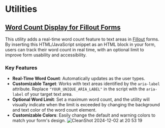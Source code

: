 # Utilities
## [Word Count Display for Fillout Forms](https://github.com/AsafDafna/utilities/blob/main/fillout_word-count)

This utility adds a real-time word count feature to text areas in [Fillout](https://www.fillout.com?ref=asafdafna) forms. By inserting this HTML/JavaScript snippet as an HTML block in your form, users can track their word count in real time, with an optional limit to improve form usability and accessibility.

### Key Features
- **Real-Time Word Count**: Automatically updates as the user types.
- **Customizable Target**: Works with text areas identified by the `aria-label` attribute. Replace `"YOUR_UNIQUE_ARIA_LABEL"` in the script with the `aria-label` of your target text area.
- **Optional Word Limit**: Set a maximum word count, and the utility will visually indicate when the limit is exceeded by changing the background and text color of the word count element.
- **Customizable Colors**: Easily change the default and warning colors to match your form's design.
![CleanShot 2024-12-02 at 20 53 19](https://github.com/user-attachments/assets/7d8d4ec2-4571-40b2-ad8b-0b46b143d2eb)
